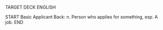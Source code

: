 TARGET DECK
ENGLISH

START
Basic
Applicant
Back: n. Person who applies for something, esp. A job.
END
